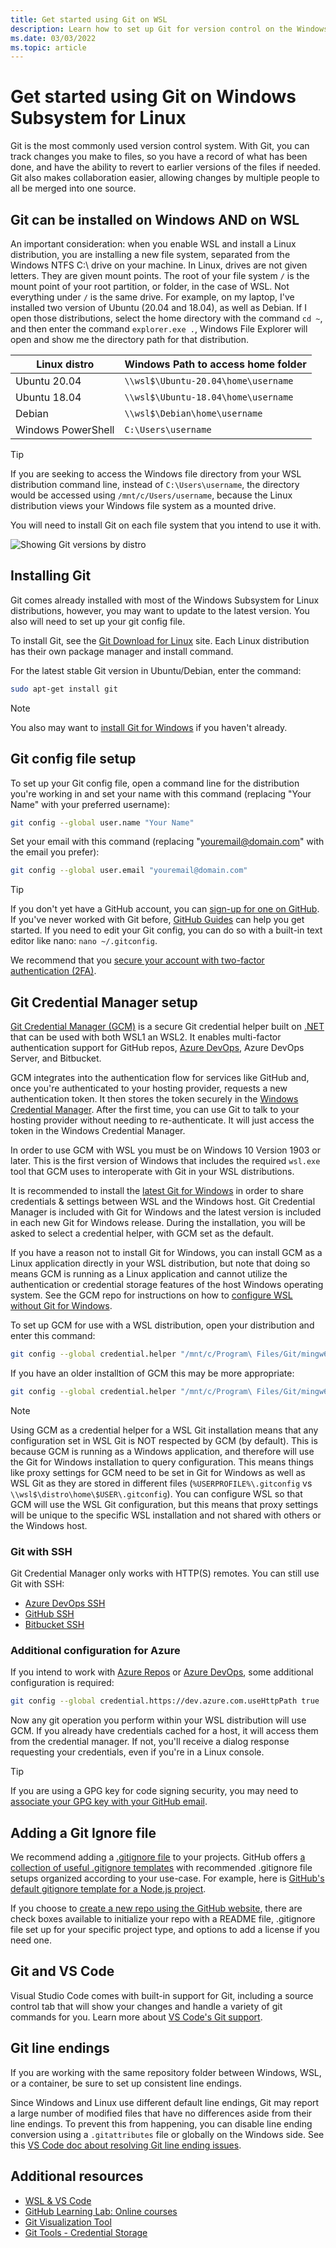 ```yaml
---
title: Get started using Git on WSL
description: Learn how to set up Git for version control on the Windows Subsystem for Linux, along with Git Credential Manager.
ms.date: 03/03/2022
ms.topic: article
---
```


# Get started using Git on Windows Subsystem for Linux

Git is the most commonly used version control system. With Git, you can track changes you make to files, so you have a record of what has been done, and have the ability to revert to earlier versions of the files if needed. Git also makes collaboration easier, allowing changes by multiple people to all be merged into one source.

## Git can be installed on Windows AND on WSL

An important consideration: when you enable WSL and install a Linux distribution, you are installing a new file system, separated from the Windows NTFS C:\ drive on your machine. In Linux, drives are not given letters. They are given mount points. The root of your file system `/` is the mount point of your root partition, or folder, in the case of WSL. Not everything under `/` is the same drive. For example, on my laptop, I've installed two version of Ubuntu (20.04 and 18.04), as well as Debian. If I open those distributions, select the home directory with the command `cd ~`, and then enter the command `explorer.exe .`, Windows File Explorer will open and show me the directory path for that distribution.

| Linux distro | Windows Path to access home folder |
| ----------- | ----------- |
| Ubuntu 20.04 | `\\wsl$\Ubuntu-20.04\home\username` |
| Ubuntu 18.04 | `\\wsl$\Ubuntu-18.04\home\username` |
| Debian | `\\wsl$\Debian\home\username` |
| Windows PowerShell | `C:\Users\username` |

> [!TIP]
> If you are seeking to access the Windows file directory from your WSL distribution command line, instead of `C:\Users\username`, the directory would be accessed using `/mnt/c/Users/username`, because the Linux distribution views your Windows file system as a mounted drive.

You will need to install Git on each file system that you intend to use it with.

![Showing Git versions by distro](../media/git-versions.gif)

## Installing Git

Git comes already installed with most of the Windows Subsystem for Linux distributions, however, you may want to update to the latest version. You also will need to set up your git config file.

To install Git, see the [Git Download for Linux](https://git-scm.com/download/linux) site. Each Linux distribution has their own package manager and install command.

For the latest stable Git version in Ubuntu/Debian, enter the command:

```bash
sudo apt-get install git
```

> [!NOTE]
> You also may want to [install Git for Windows](https://git-scm.com/download/win) if you haven't already.

## Git config file setup

To set up your Git config file, open a command line for the distribution you're working in and set your name with this command (replacing "Your Name" with your preferred username):

```bash
git config --global user.name "Your Name"
```

Set your email with this command (replacing "youremail@domain.com" with the email you prefer):

```bash
git config --global user.email "youremail@domain.com"
```

> [!TIP]
> If you don't yet have a GitHub account, you can [sign-up for one on GitHub](https://github.com/join). If you've never worked with Git before, [GitHub Guides](https://guides.github.com/) can help you get started. If you need to edit your Git config, you can do so with a built-in text editor like nano: `nano ~/.gitconfig`.

We recommend that you [secure your account with two-factor authentication (2FA)](https://help.github.com/en/github/authenticating-to-github/securing-your-account-with-two-factor-authentication-2fa).

## Git Credential Manager setup

[Git Credential Manager (GCM)](https://github.com/GitCredentialManager/git-credential-manager) is a secure Git credential helper built on [.NET](https://dotnet.microsoft.com/) that can be used with both WSL1 an WSL2. It enables multi-factor authentication support for GitHub repos, [Azure DevOps](https://dev.azure.com/), Azure DevOps Server, and Bitbucket. 

GCM integrates into the authentication flow for services like GitHub and, once you're authenticated to your hosting provider, requests a new authentication token. It then stores the token securely in the [Windows Credential Manager](https://support.microsoft.com/help/4026814/windows-accessing-credential-manager). After the first time, you can use Git to talk to your hosting provider without needing to re-authenticate. It will just access the token in the Windows Credential Manager.

In order to use GCM with WSL you must be on Windows 10 Version 1903 or later. This is the first version of Windows that includes the required `wsl.exe` tool that GCM uses to interoperate with Git in your WSL distributions. 

It is recommended to install the [latest Git for Windows](https://github.com/git-for-windows/git/releases/latest) in order to share credentials & settings between WSL and the Windows host. Git Credential Manager is included with Git for Windows and the latest version is included in each new Git for Windows release. During the installation, you will be asked to select a credential helper, with GCM set as the default.

If you have a reason not to install Git for Windows, you can install GCM as a Linux application directly in your WSL distribution, but note that doing so means GCM is running as a Linux application and cannot utilize the authentication or credential storage features of the host Windows operating system. See the GCM repo for instructions on how to [configure WSL without Git for Windows](https://github.com/GitCredentialManager/git-credential-manager/blob/main/docs/wsl.md#configuring-wsl-without-git-for-windows).



To set up GCM for use with a WSL distribution, open your distribution and enter this command:

```Bash
git config --global credential.helper "/mnt/c/Program\ Files/Git/mingw64/bin/git-credential-manager-core.exe"
```

If you have an older installtion of GCM this may be more appropriate:

```Bash
git config --global credential.helper "/mnt/c/Program\ Files/Git/mingw64/libexec/git-core/git-credential-manager-core.exe"
```

> [!NOTE]
> Using GCM as a credential helper for a WSL Git installation means that any configuration set in WSL Git is NOT respected by GCM (by default). This is because GCM is running as a Windows application, and therefore will use the Git for Windows installation to query configuration. This means things like proxy settings for GCM need to be set in Git for Windows as well as WSL Git as they are stored in different files (`%USERPROFILE%\.gitconfig` vs `\\wsl$\distro\home\$USER\.gitconfig`). You can configure WSL so that GCM will use the WSL Git configuration, but this means that proxy settings will be unique to the specific WSL installation and not shared with others or the Windows host.

### Git with SSH

Git Credential Manager only works with HTTP(S) remotes. You can still use Git with SSH:

- [Azure DevOps SSH](/azure/devops/repos/git/use-ssh-keys-to-authenticate)
- [GitHub SSH](https://help.github.com/en/articles/connecting-to-github-with-ssh)
- [Bitbucket SSH](https://confluence.atlassian.com/bitbucket/ssh-keys-935365775.html)

### Additional configuration for Azure

If you intend to work with [Azure Repos](https://github.com/GitCredentialManager/git-credential-manager/blob/main/docs/configuration.md#credentialprovider) or [Azure DevOps](https://github.com/GitCredentialManager/git-credential-manager/blob/main/docs/wsl.md#configuring-wsl-with-git-for-windows-recommended), some additional configuration is required:

```Bash
git config --global credential.https://dev.azure.com.useHttpPath true
```

Now any git operation you perform within your WSL distribution will use GCM. If you already have credentials cached for a host, it will access them from the credential manager. If not, you'll receive a dialog response requesting your credentials, even if you're in a Linux console.

> [!TIP]
> If you are using a GPG key for code signing security, you may need to [associate your GPG key with your GitHub email](https://help.github.com/en/github/authenticating-to-github/associating-an-email-with-your-gpg-key).

## Adding a Git Ignore file

We recommend adding a [.gitignore file](https://help.github.com/en/articles/ignoring-files) to your projects. GitHub offers [a collection of useful .gitignore templates](https://github.com/github/gitignore) with recommended .gitignore file setups organized according to your use-case. For example, here is [GitHub's default gitignore template for a Node.js project](https://github.com/github/gitignore/blob/master/Node.gitignore).

If you choose to [create a new repo using the GitHub website](https://help.github.com/articles/create-a-repo), there are check boxes available to initialize your repo with a README file, .gitignore file set up for your specific project type, and options to add a license if you need one.

## Git and VS Code

Visual Studio Code comes with built-in support for Git, including a source control tab that will show your changes and handle a variety of git commands for you. Learn more about [VS Code's Git support](https://code.visualstudio.com/docs/editor/versioncontrol#_git-support).

## Git line endings

If you are working with the same repository folder between Windows, WSL, or a container, be sure to set up consistent line endings.

Since Windows and Linux use different default line endings, Git may report a large number of modified files that have no differences aside from their line endings. To prevent this from happening, you can disable line ending conversion using a `.gitattributes` file or globally on the Windows side. See this [VS Code doc about resolving Git line ending issues](https://code.visualstudio.com/docs/remote/troubleshooting#_resolving-git-line-ending-issues-in-containers-resulting-in-many-modified-files).

## Additional resources

* [WSL & VS Code](./wsl-vscode.md)
* [GitHub Learning Lab: Online courses](https://lab.github.com/)
* [Git Visualization Tool](http://git-school.github.io/visualizing-git/)
* [Git Tools - Credential Storage](https://git-scm.com/book/it/v2/Git-Tools-Credential-Storage)